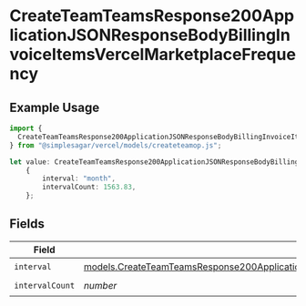 # CreateTeamTeamsResponse200ApplicationJSONResponseBodyBillingInvoiceItemsVercelMarketplaceFrequency

## Example Usage

```typescript
import {
  CreateTeamTeamsResponse200ApplicationJSONResponseBodyBillingInvoiceItemsVercelMarketplaceFrequency,
} from "@simplesagar/vercel/models/createteamop.js";

let value: CreateTeamTeamsResponse200ApplicationJSONResponseBodyBillingInvoiceItemsVercelMarketplaceFrequency =
    {
        interval: "month",
        intervalCount: 1563.83,
    };
```

## Fields

| Field                                                                                                                                                                                                                      | Type                                                                                                                                                                                                                       | Required                                                                                                                                                                                                                   | Description                                                                                                                                                                                                                |
| -------------------------------------------------------------------------------------------------------------------------------------------------------------------------------------------------------------------------- | -------------------------------------------------------------------------------------------------------------------------------------------------------------------------------------------------------------------------- | -------------------------------------------------------------------------------------------------------------------------------------------------------------------------------------------------------------------------- | -------------------------------------------------------------------------------------------------------------------------------------------------------------------------------------------------------------------------- |
| `interval`                                                                                                                                                                                                                 | [models.CreateTeamTeamsResponse200ApplicationJSONResponseBodyBillingInvoiceItemsVercelMarketplaceInterval](../models/createteamteamsresponse200applicationjsonresponsebodybillinginvoiceitemsvercelmarketplaceinterval.md) | :heavy_check_mark:                                                                                                                                                                                                         | N/A                                                                                                                                                                                                                        |
| `intervalCount`                                                                                                                                                                                                            | *number*                                                                                                                                                                                                                   | :heavy_check_mark:                                                                                                                                                                                                         | N/A                                                                                                                                                                                                                        |